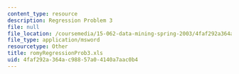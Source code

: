 ```yaml
---
content_type: resource
description: Regression Problem 3
file: null
file_location: /coursemedia/15-062-data-mining-spring-2003/4faf292a364ac98857a04140a7aac0b4_romyRegressionProb3.xls
file_type: application/msword
resourcetype: Other
title: romyRegressionProb3.xls
uid: 4faf292a-364a-c988-57a0-4140a7aac0b4
---
```

